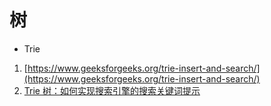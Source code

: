 # 树

* Trie

1. [https://www.geeksforgeeks.org/trie-insert-and-search/](https://www.geeksforgeeks.org/trie-insert-and-search/) 
2. [Trie 树：如何实现搜索引擎的搜索关键词提示](https://time.geekbang.org/column/article/72414)

